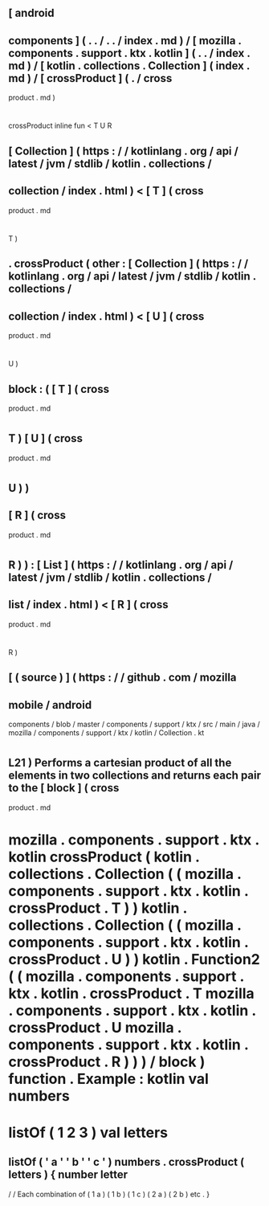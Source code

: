[
android
-
components
]
(
.
.
/
.
.
/
index
.
md
)
/
[
mozilla
.
components
.
support
.
ktx
.
kotlin
]
(
.
.
/
index
.
md
)
/
[
kotlin
.
collections
.
Collection
]
(
index
.
md
)
/
[
crossProduct
]
(
.
/
cross
-
product
.
md
)
#
crossProduct
inline
fun
<
T
U
R
>
[
Collection
]
(
https
:
/
/
kotlinlang
.
org
/
api
/
latest
/
jvm
/
stdlib
/
kotlin
.
collections
/
-
collection
/
index
.
html
)
<
[
T
]
(
cross
-
product
.
md
#
T
)
>
.
crossProduct
(
other
:
[
Collection
]
(
https
:
/
/
kotlinlang
.
org
/
api
/
latest
/
jvm
/
stdlib
/
kotlin
.
collections
/
-
collection
/
index
.
html
)
<
[
U
]
(
cross
-
product
.
md
#
U
)
>
block
:
(
[
T
]
(
cross
-
product
.
md
#
T
)
[
U
]
(
cross
-
product
.
md
#
U
)
)
-
>
[
R
]
(
cross
-
product
.
md
#
R
)
)
:
[
List
]
(
https
:
/
/
kotlinlang
.
org
/
api
/
latest
/
jvm
/
stdlib
/
kotlin
.
collections
/
-
list
/
index
.
html
)
<
[
R
]
(
cross
-
product
.
md
#
R
)
>
[
(
source
)
]
(
https
:
/
/
github
.
com
/
mozilla
-
mobile
/
android
-
components
/
blob
/
master
/
components
/
support
/
ktx
/
src
/
main
/
java
/
mozilla
/
components
/
support
/
ktx
/
kotlin
/
Collection
.
kt
#
L21
)
Performs
a
cartesian
product
of
all
the
elements
in
two
collections
and
returns
each
pair
to
the
[
block
]
(
cross
-
product
.
md
#
mozilla
.
components
.
support
.
ktx
.
kotlin
crossProduct
(
kotlin
.
collections
.
Collection
(
(
mozilla
.
components
.
support
.
ktx
.
kotlin
.
crossProduct
.
T
)
)
kotlin
.
collections
.
Collection
(
(
mozilla
.
components
.
support
.
ktx
.
kotlin
.
crossProduct
.
U
)
)
kotlin
.
Function2
(
(
mozilla
.
components
.
support
.
ktx
.
kotlin
.
crossProduct
.
T
mozilla
.
components
.
support
.
ktx
.
kotlin
.
crossProduct
.
U
mozilla
.
components
.
support
.
ktx
.
kotlin
.
crossProduct
.
R
)
)
)
/
block
)
function
.
Example
:
kotlin
val
numbers
=
listOf
(
1
2
3
)
val
letters
=
listOf
(
'
a
'
'
b
'
'
c
'
)
numbers
.
crossProduct
(
letters
)
{
number
letter
-
>
/
/
Each
combination
of
(
1
a
)
(
1
b
)
(
1
c
)
(
2
a
)
(
2
b
)
etc
.
}
